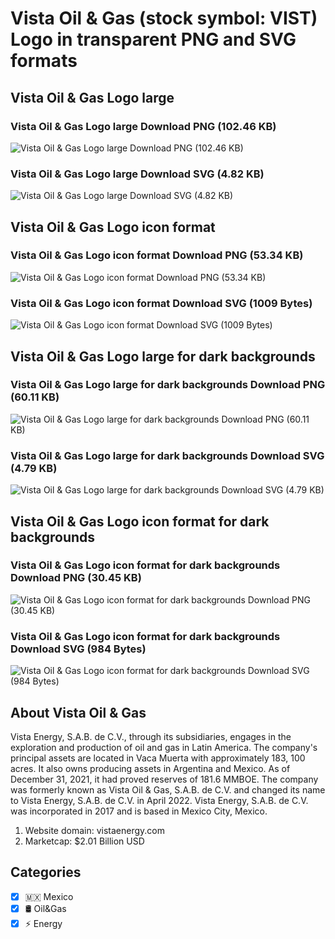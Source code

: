 # Vista Oil & Gas (stock symbol: VIST) Logo in transparent PNG and SVG formats

## Vista Oil & Gas Logo large

### Vista Oil & Gas Logo large Download PNG (102.46 KB)

![Vista Oil & Gas Logo large Download PNG (102.46 KB)](/img/orig/VIST_BIG-d3e2d77f.png)

### Vista Oil & Gas Logo large Download SVG (4.82 KB)

![Vista Oil & Gas Logo large Download SVG (4.82 KB)](/img/orig/VIST_BIG-679804f7.svg)

## Vista Oil & Gas Logo icon format

### Vista Oil & Gas Logo icon format Download PNG (53.34 KB)

![Vista Oil & Gas Logo icon format Download PNG (53.34 KB)](/img/orig/VIST-b8f5b7c8.png)

### Vista Oil & Gas Logo icon format Download SVG (1009 Bytes)

![Vista Oil & Gas Logo icon format Download SVG (1009 Bytes)](/img/orig/VIST-4cd969f1.svg)

## Vista Oil & Gas Logo large for dark backgrounds

### Vista Oil & Gas Logo large for dark backgrounds Download PNG (60.11 KB)

![Vista Oil & Gas Logo large for dark backgrounds Download PNG (60.11 KB)](/img/orig/VIST_BIG.D-58574aea.png)

### Vista Oil & Gas Logo large for dark backgrounds Download SVG (4.79 KB)

![Vista Oil & Gas Logo large for dark backgrounds Download SVG (4.79 KB)](/img/orig/VIST_BIG.D-a4691b5c.svg)

## Vista Oil & Gas Logo icon format for dark backgrounds

### Vista Oil & Gas Logo icon format for dark backgrounds Download PNG (30.45 KB)

![Vista Oil & Gas Logo icon format for dark backgrounds Download PNG (30.45 KB)](/img/orig/VIST.D-0b7840a0.png)

### Vista Oil & Gas Logo icon format for dark backgrounds Download SVG (984 Bytes)

![Vista Oil & Gas Logo icon format for dark backgrounds Download SVG (984 Bytes)](/img/orig/VIST.D-2e90850b.svg)

## About Vista Oil & Gas

Vista Energy, S.A.B. de C.V., through its subsidiaries, engages in the exploration and production of oil and gas in Latin America. The company's principal assets are located in Vaca Muerta with approximately 183, 100 acres. It also owns producing assets in Argentina and Mexico. As of December 31, 2021, it had proved reserves of 181.6 MMBOE. The company was formerly known as Vista Oil & Gas, S.A.B. de C.V. and changed its name to Vista Energy, S.A.B. de C.V. in April 2022. Vista Energy, S.A.B. de C.V. was incorporated in 2017 and is based in Mexico City, Mexico.

1. Website domain: vistaenergy.com
2. Marketcap: $2.01 Billion USD


## Categories
- [x] 🇲🇽 Mexico
- [x] 🛢 Oil&Gas
- [x] ⚡ Energy

